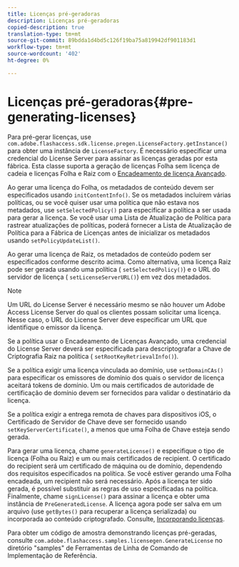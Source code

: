 ```yaml
---
title: Licenças pré-geradoras
description: Licenças pré-geradoras
copied-description: true
translation-type: tm+mt
source-git-commit: 89bdda1d4bd5c126f19ba75a819942df901183d1
workflow-type: tm+mt
source-wordcount: '402'
ht-degree: 0%

---
```



# Licenças pré-geradoras{#pre-generating-licenses}

Para pré-gerar licenças, use `com.adobe.flashaccess.sdk.license.pregen.LicenseFactory.getInstance()` para obter uma instância de `LicenseFactory`. É necessário especificar uma credencial do License Server para assinar as licenças geradas por esta fábrica. Esta classe suporta a geração de licenças Folha sem licença de cadeia e licenças Folha e Raiz com o [Encadeamento de licença Avançado](../../aaxs-protecting-content/content-introduction/content-usage-rules/content-other-policy-options/content-enhanced-license-chaining.md).

Ao gerar uma licença do Folha, os metadados de conteúdo devem ser especificados usando `initContentInfo()`. Se os metadados incluírem várias políticas, ou se você quiser usar uma política que não estava nos metadados, use `setSelectedPolicy()` para especificar a política a ser usada para gerar a licença. Se você usar uma Lista de Atualização de Política para rastrear atualizações de políticas, poderá fornecer a Lista de Atualização de Política para a Fábrica de Licenças antes de inicializar os metadados usando `setPolicyUpdateList()`.

Ao gerar uma licença de Raiz, os metadados de conteúdo podem ser especificados conforme descrito acima. Como alternativa, uma licença Raiz pode ser gerada usando uma política ( `setSelectedPolicy()`) e o URL do servidor de licença ( `setLicenseServerURL()`) em vez dos metadados.

>[!NOTE]
>
>Um URL do License Server é necessário mesmo se não houver um Adobe Access License Server do qual os clientes possam solicitar uma licença. Nesse caso, o URL do License Server deve especificar um URL que identifique o emissor da licença.

Se a política usar o Encadeamento de Licenças Avançado, uma credencial do License Server deverá ser especificada para descriptografar a Chave de Criptografia Raiz na política ( `setRootKeyRetrievalInfo()`).

Se a política exigir uma licença vinculada ao domínio, use `setDomainCAs()` para especificar os emissores de domínio dos quais o servidor de licença aceitará tokens de domínio. Um ou mais certificados de autoridade de certificação de domínio devem ser fornecidos para validar o destinatário da licença.

Se a política exigir a entrega remota de chaves para dispositivos iOS, o Certificado de Servidor de Chave deve ser fornecido usando `setKeyServerCertificate()`, a menos que uma Folha de Chave esteja sendo gerada.

Para gerar uma licença, chame `generateLicense()` e especifique o tipo de licença (Folha ou Raiz) e um ou mais certificados de recipient. O certificado do recipient será um certificado de máquina ou de domínio, dependendo dos requisitos especificados na política. Se você estiver gerando uma Folha encadeada, um recipient não será necessário. Após a licença ter sido gerada, é possível substituir as regras de uso especificadas na política. Finalmente, chame `signLicense()` para assinar a licença e obter uma instância de `PreGeneratedLicense`. A licença agora pode ser salva em um arquivo (use `getBytes()` para recuperar a licença serializada) ou incorporada ao conteúdo criptografado. Consulte, [Incorporando licenças](../../aaxs-protecting-content/content-pre-generating-and-embedded-licenses/content-embedding-licenses.md).

Para obter um código de amostra demonstrando licenças pré-geradas, consulte `com.adobe.flashaccess.samples.licensegen.GenerateLicense` no diretório &quot;samples&quot; de Ferramentas de Linha de Comando de Implementação de Referência.
